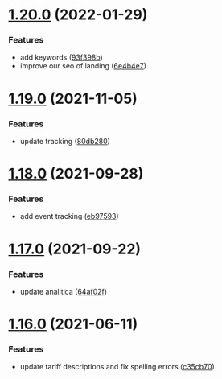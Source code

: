 # [1.20.0](https://github.com/Happergy/landing/compare/v1.19.0...v1.20.0) (2022-01-29)


### Features

* add keywords ([93f398b](https://github.com/Happergy/landing/commit/93f398b3e2be322e4a4b05d33754ee1f6e52ed19))
* improve our seo of landing ([6e4b4e7](https://github.com/Happergy/landing/commit/6e4b4e7c4873b346fa9fd2749c99d0cc604882d6))



# [1.19.0](https://github.com/Happergy/landing/compare/v1.18.0...v1.19.0) (2021-11-05)


### Features

* update tracking ([80db280](https://github.com/Happergy/landing/commit/80db28070ec4888f426427a74fe1f3ac7913bafb))



# [1.18.0](https://github.com/Happergy/landing/compare/v1.17.0...v1.18.0) (2021-09-28)


### Features

* add event tracking ([eb97593](https://github.com/Happergy/landing/commit/eb975939c04cc3ae492708bcf6d92ac70e7242c1))



# [1.17.0](https://github.com/Happergy/landing/compare/v1.16.0...v1.17.0) (2021-09-22)


### Features

* update analitica ([64af02f](https://github.com/Happergy/landing/commit/64af02f3f88ff480e74dc1f7f193618ed0ea3837))



# [1.16.0](https://github.com/Happergy/landing/compare/v1.15.0...v1.16.0) (2021-06-11)


### Features

* update tariff descriptions and fix spelling errors ([c35cb70](https://github.com/Happergy/landing/commit/c35cb706be3b62e97e7d340779b58e13be6d9183))



